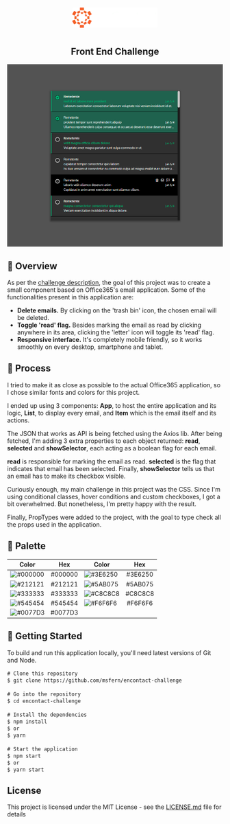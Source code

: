 <p align="center" >
  <img src="logo.png" width="200" alt="enContact" style="background-color:#333">
</p>

# 

<h2 align="center">
	Front End Challenge
</h2>

![Application Preview](print.png)

## 📙 Overview

As per the [challenge description](https://github.com/EnkiGroup/DevPlenoTest/blob/master/README.md), the goal of this project was to create a small component based on Office365's email application. Some of the functionalities present in this application are:

- **Delete emails.** By clicking on the 'trash bin' icon, the chosen email will be deleted.
- **Toggle 'read' flag.** Besides marking the email as read by clicking anywhere in its area, clicking the 'letter' icon will toggle its 'read' flag.
- **Responsive interface.** It's completely mobile friendly, so it works smoothly on every desktop, smartphone and tablet.

## 🔨 Process

I tried to make it as close as possible to the actual Office365 application, so I chose similar fonts and colors for this project.

I ended up using 3 components: **App**, to host the entire application and its logic, **List**, to display every email, and **Item** which is the email itself and its actions.

The JSON that works as API is being fetched using the Axios lib. After being fetched, I'm adding 3 extra properties to each object returned: **read**, **selected** and **showSelector**, each acting as a boolean flag for each email.

**read** is responsible for marking the email as read. **selected** is the flag that indicates that email has been selected. Finally, **showSelector** tells us that an email has to make its checkbox visible.

Curiously enough, my main challenge in this project was the CSS. Since I'm using conditional classes, hover conditions and custom checkboxes, I got a bit overwhelmed. But nonetheless, I'm pretty happy with the result.

Finally, PropTypes were added to the project, with the goal to type check all the props used in the application.

## 🎨 Palette

| Color                            | Hex                             | Color                            | Hex                             |                                                        
| -------------                    |:-------------:                  | -------------                    |:-------------:                  |
| ![#000000](https://placehold.it/15/000000/000000?text=+) | #000000 | ![#3E6250](https://placehold.it/15/3E6250/000000?text=+) | #3E6250 |
| ![#212121](https://placehold.it/15/212121/000000?text=+) | #212121 | ![#5AB075](https://placehold.it/15/5AB075/000000?text=+) | #5AB075 |
| ![#333333](https://placehold.it/15/333333/000000?text=+) | #333333 | ![#C8C8C8](https://placehold.it/15/C8C8C8/000000?text=+) | #C8C8C8 |
| ![#545454](https://placehold.it/15/545454/000000?text=+) | #545454 | ![#F6F6F6](https://placehold.it/15/F6F6F6/000000?text=+) | #F6F6F6 |
| ![#0077D3](https://placehold.it/15/0077D3/000000?text=+) | #0077D3 |


## 💾 Getting Started
To build and run this application locally, you'll need latest versions of Git and Node.

```
# Clone this repository
$ git clone https://github.com/msfern/encontact-challenge

# Go into the repository
$ cd encontact-challenge

# Install the dependencies
$ npm install 
$ or
$ yarn

# Start the application
$ npm start 
$ or
$ yarn start
```

## License

This project is licensed under the MIT License - see the [LICENSE.md](LICENSE.md) file for details